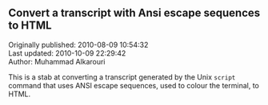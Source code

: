 ## Convert a transcript with Ansi escape sequences to HTML  
Originally published: 2010-08-09 10:54:32  
Last updated: 2010-10-09 22:29:42  
Author: Muhammad Alkarouri  
  
This is a stab at converting a transcript generated by the Unix `script` command that uses ANSI escape sequences, used to colour the terminal, to HTML.